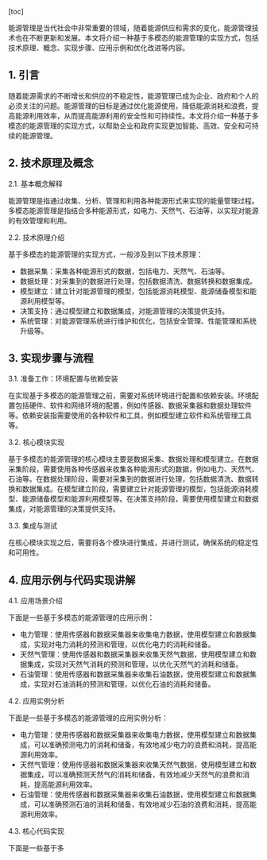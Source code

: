 
[toc]                    
                
                
能源管理是当代社会中非常重要的领域，随着能源供应和需求的变化，能源管理技术也在不断更新和发展。本文将介绍一种基于多模态的能源管理的实现方式，包括技术原理、概念、实现步骤、应用示例和优化改进等内容。

## 1. 引言

随着能源需求的不断增长和供应的不稳定性，能源管理已成为企业、政府和个人的必须关注的问题。能源管理的目标是通过优化能源使用，降低能源消耗和浪费，提高能源利用效率，从而提高能源利用的安全性和可持续性。本文将介绍一种基于多模态的能源管理的实现方式，以帮助企业和政府实现更加智能、高效、安全和可持续的能源管理。

## 2. 技术原理及概念

2.1. 基本概念解释

能源管理是指通过收集、分析、管理和利用各种能源形式来实现的能量管理过程。多模态能源管理是指结合多种能源形式，如电力、天然气、石油等，以实现对能源的有效管理和利用。

2.2. 技术原理介绍

基于多模态的能源管理的实现方式，一般涉及到以下技术原理：

- 数据采集：采集各种能源形式的数据，包括电力、天然气、石油等。
- 数据处理：对采集到的数据进行处理，包括数据清洗、数据转换和数据集成。
- 模型建立：建立针对能源管理的模型，包括能源消耗模型、能源储备模型和能源利用模型等。
- 决策支持：通过模型建立和数据集成，对能源管理的决策提供支持。
- 系统管理：对能源管理系统进行维护和优化，包括安全管理、性能管理和系统升级等。

## 3. 实现步骤与流程

3.1. 准备工作：环境配置与依赖安装

在实现基于多模态的能源管理之前，需要对系统环境进行配置和依赖安装。环境配置包括硬件、软件和网络环境的配置，例如传感器、数据采集器和数据处理软件等。依赖安装指需要使用的各种软件和工具，例如模型建立软件和系统管理工具等。

3.2. 核心模块实现

基于多模态的能源管理的核心模块主要是数据采集、数据处理和模型建立。在数据采集阶段，需要使用各种传感器来收集各种能源形式的数据，例如电力、天然气、石油等。在数据处理阶段，需要对采集到的数据进行处理，包括数据清洗、数据转换和数据集成。在模型建立阶段，需要建立针对能源管理的模型，包括能源消耗模型、能源储备模型和能源利用模型等。在决策支持阶段，需要使用模型建立和数据集成，对能源管理的决策提供支持。

3.3. 集成与测试

在核心模块实现之后，需要将各个模块进行集成，并进行测试，确保系统的稳定性和可用性。

## 4. 应用示例与代码实现讲解

4.1. 应用场景介绍

下面是一些基于多模态的能源管理的应用示例：

- 电力管理：使用传感器和数据采集器来收集电力数据，使用模型建立和数据集成，实现对电力消耗的预测和管理，以优化电力的消耗和储备。
- 天然气管理：使用传感器和数据采集器来收集天然气数据，使用模型建立和数据集成，实现对天然气消耗的预测和管理，以优化天然气的消耗和储备。
- 石油管理：使用传感器和数据采集器来收集石油数据，使用模型建立和数据集成，实现对石油消耗的预测和管理，以优化石油的消耗和储备。

4.2. 应用实例分析

下面是一些基于多模态的能源管理的应用实例分析：

- 电力管理：使用传感器和数据采集器来收集电力数据，使用模型建立和数据集成，可以准确预测电力的消耗和储备，有效地减少电力的浪费和消耗，提高能源利用效率。
- 天然气管理：使用传感器和数据采集器来收集天然气数据，使用模型建立和数据集成，可以准确预测天然气的消耗和储备，有效地减少天然气的浪费和消耗，提高能源利用效率。
- 石油管理：使用传感器和数据采集器来收集石油数据，使用模型建立和数据集成，可以准确预测石油的消耗和储备，有效地减少石油的浪费和消耗，提高能源利用效率。

4.3. 核心代码实现

下面是一些基于多

